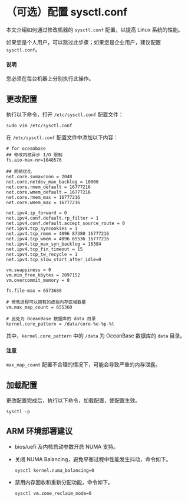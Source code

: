 # （可选）配置 sysctl.conf

本文介绍如何通过修改机器的 `sysctl.conf` 配置，以提高 Linux 系统的性能。

如果您是个人用户，可以跳过此步骤；如果您是企业用户，建议配置 `sysctl.conf`。

<main id="notice" type='explain'>
  <h4>说明</h4>
  <p>您必须在每台机器上分别执行此操作。</p>
</main>

## 更改配置

执行以下命令，打开 `/etc/sysctl.conf` 配置文件：

```shell
sudo vim /etc/sysctl.conf
```

在 `/etc/sysctl.conf` 配置文件中添加以下内容：

```shell
# for oceanbase
## 修改内核异步 I/O 限制
fs.aio-max-nr=1048576

## 网络优化
net.core.somaxconn = 2048
net.core.netdev_max_backlog = 10000 
net.core.rmem_default = 16777216 
net.core.wmem_default = 16777216 
net.core.rmem_max = 16777216 
net.core.wmem_max = 16777216

net.ipv4.ip_forward = 0 
net.ipv4.conf.default.rp_filter = 1 
net.ipv4.conf.default.accept_source_route = 0 
net.ipv4.tcp_syncookies = 1 
net.ipv4.tcp_rmem = 4096 87380 16777216 
net.ipv4.tcp_wmem = 4096 65536 16777216 
net.ipv4.tcp_max_syn_backlog = 16384 
net.ipv4.tcp_fin_timeout = 15 
net.ipv4.tcp_tw_recycle = 1 
net.ipv4.tcp_slow_start_after_idle=0

vm.swappiness = 0
vm.min_free_kbytes = 2097152
vm.overcommit_memory = 0

fs.file-max = 6573688

# 修改进程可以拥有的虚拟内存区域数量
vm.max_map_count = 655360

# 此处为 OceanBase 数据库的 data 目录
kernel.core_pattern = /data/core-%e-%p-%t
```

其中，`kernel.core_pattern` 中的 `/data` 为 OceanBase 数据库的 `data` 目录。

<main id="notice" type='notice'>
   <h4>注意</h4>
   <p><code>max_map_count</code> 配置不合理的情况下，可能会导致严重的内存泄露。 </p>
</main>

## 加载配置

更改配置完成后，执行以下命令，加载配置，使配置生效。

```shell
sysctl -p
```

## ARM 环境部署建议

* bios/uefi 及内核启动参数开启 NUMA 支持。

* 关闭 NUMA Balancing，避免平衡过程中性能发生抖动，命令如下。

  ```shell
  sysctl kernel.numa_balancing=0
  ```

* 禁用内存回收和重新分配功能，命令如下。

  ```shell
  sysctl vm.zone_reclaim_mode=0
  ```
